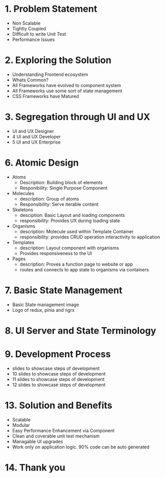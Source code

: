# 1. Problem Statement
  - Non Scalable
  - Tightly Coupled
  - Difficult to write Unit Test
  - Performance Issues
# 2. Exploring the Solution
  - Understanding Frontend ecosystem
  - Whats Common?
  - All Frameworks have evolved to component system
  - All Frameworks use some sort of state management
  - CSS Frameworks have Matured
# 3. Segregation through UI and UX
  - UI and UX Designer
  - 4 UI and UX Developer
  - 5 UI and UX Enterprise
# 6. Atomic Design
  - Atoms
    - Description: Building block of elements
    - Responibility: Single Purpose Component 
  - Molecules
    - description: Group of atoms
    - Responsibility: Serve iterable content
  - Skeletons
    - desciption: Basic Layout and loading components
    - responsibility: Provides UX during loading state
  - Organisms
    - description: Molecule used within Template Container
    - responsibility: provides CRUD operation interactivity to application
  - Templates
    - description: Layout component with organisms 
    - Provides responsiveness to the UI  
  - Pages
    - description: Proves a function page to website or app
    - routes and connects to app state to organisms via containers 
# 7. Basic State Management
  - Basic State management image
  - Logo of redux, pinia and ngrx
# 8. UI Server and State Terminology
# 9. Development Process
  - slides to showcase steps of development
  - 10 slides to showcase steps of development
  - 11 slides to showcase steps of development
  - 12 slides to showcase steps of development
# 13. Solution and Benefits
  - Scalable
  - Modular
  - Easy Performance Enhancement via Component
  - Clean and coverable unit test mechanism
  - Managable UI upgrades
  - Work only on application logic. 90% code can be auto generated
# 14. Thank you

